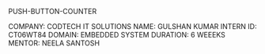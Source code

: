 PUSH-BUTTON-COUNTER

COMPANY: CODTECH IT SOLUTIONS
NAME: GULSHAN KUMAR
INTERN ID: CT06WT84
DOMAIN: EMBEDDED SYSTEM
DURATION: 6 WEEEKS
MENTOR: NEELA SANTOSH

